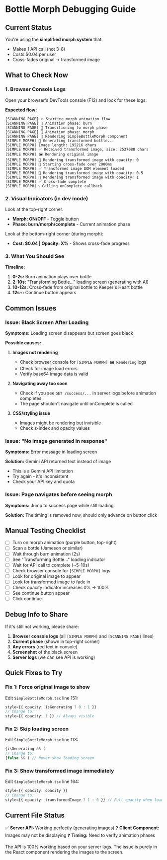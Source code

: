 # Bottle Morph Debugging Guide

## Current Status

You're using the **simplified morph system** that:
- Makes 1 API call (not 3-8)
- Costs $0.04 per user
- Cross-fades original → transformed image

## What to Check Now

### 1. Browser Console Logs

Open your browser's DevTools console (F12) and look for these logs:

**Expected flow:**
```
[SCANNING PAGE] 🔥 Starting morph animation flow
[SCANNING PAGE] 📍 Animation phase: burn
[SCANNING PAGE] 🎨 Transitioning to morph phase
[SCANNING PAGE] 📍 Animation phase: morph
[SCANNING PAGE] 🎨 Rendering SimpleBottleMorph component
[SIMPLE MORPH] 🎨 Generating transformed bottle...
[SIMPLE MORPH] Image length: 195216 chars
[SIMPLE MORPH] ✅ Received transformed image, size: 2537088 chars
[SIMPLE MORPH] 🖼️ Rendering original image
[SIMPLE MORPH] 🎨 Rendering transformed image with opacity: 0
[SIMPLE MORPH] 🎥 Starting cross-fade over 2000ms
[SIMPLE MORPH] ✅ Transformed image DOM element loaded
[SIMPLE MORPH] 🎨 Rendering transformed image with opacity: 0.5
[SIMPLE MORPH] 🎨 Rendering transformed image with opacity: 1
[SIMPLE MORPH] ✅ Cross-fade complete
[SIMPLE MORPH] 📞 Calling onComplete callback
```

### 2. Visual Indicators (in dev mode)

Look at the top-right corner:
- **Morph: ON/OFF** - Toggle button
- **Phase: burn/morph/complete** - Current animation phase

Look at the bottom-right corner (during morph):
- **Cost: $0.04 | Opacity: X%** - Shows cross-fade progress

### 3. What You Should See

**Timeline:**
1. **0-2s:** Burn animation plays over bottle
2. **2-10s:** "Transforming Bottle..." loading screen (generating with AI)
3. **10-12s:** Cross-fade from original bottle to Keeper's Heart bottle
4. **12s+:** Continue button appears

## Common Issues

### Issue: Black Screen After Loading

**Symptoms:** Loading screen disappears but screen goes black

**Possible causes:**

1. **Images not rendering**
   - Check browser console for `[SIMPLE MORPH] 🖼️ Rendering` logs
   - Check for image load errors
   - Verify base64 image data is valid

2. **Navigating away too soon**
   - Check if you see `GET /success/...` in server logs before animation completes
   - The page shouldn't navigate until onComplete is called

3. **CSS/styling issue**
   - Images might be rendering but invisible
   - Check z-index and opacity values

### Issue: "No image generated in response"

**Symptoms:** Error message in loading screen

**Solution:** Gemini API returned text instead of image
- This is a Gemini API limitation
- Try again - it's inconsistent
- Check your API key and quota

### Issue: Page navigates before seeing morph

**Symptoms:** Jump to success page while still loading

**Solution:** The timing is removed now, should only advance on button click

## Manual Testing Checklist

- [ ] Turn on morph animation (purple button, top-right)
- [ ] Scan a bottle (Jameson or similar)
- [ ] Wait through burn animation (2s)
- [ ] See "Transforming Bottle..." loading indicator
- [ ] Wait for API call to complete (~5-10s)
- [ ] Check browser console for `[SIMPLE MORPH]` logs
- [ ] Look for original image to appear
- [ ] Look for transformed image to fade in
- [ ] Check opacity indicator increases 0% → 100%
- [ ] See continue button appear
- [ ] Click continue

## Debug Info to Share

If it's still not working, please share:

1. **Browser console logs** (all `[SIMPLE MORPH]` and `[SCANNING PAGE]` lines)
2. **Current phase** (shown in top-right corner)
3. **Any errors** (red text in console)
4. **Screenshot** of the black screen
5. **Server logs** (we can see API is working)

## Quick Fixes to Try

### Fix 1: Force original image to show

Edit `SimpleBottleMorph.tsx` line 151:
```typescript
style={{ opacity: isGenerating ? 0 : 1 }}
// Change to:
style={{ opacity: 1 }} // Always visible
```

### Fix 2: Skip loading screen

Edit `SimpleBottleMorph.tsx` line 113:
```typescript
{isGenerating && (
// Change to:
{false && ( // Never show loading screen
```

### Fix 3: Show transformed image immediately

Edit `SimpleBottleMorph.tsx` line 164:
```typescript
style={{ opacity: opacity }}
// Change to:
style={{ opacity: transformedImage ? 1 : 0 }} // Full opacity when loaded
```

## Current File Status

✅ **Server API:** Working perfectly (generating images)
❓ **Client Component:** Images may not be displaying
❓ **Timing:** Need to verify animation phases

The API is 100% working based on your server logs. The issue is purely in the React component rendering the images to the screen.
